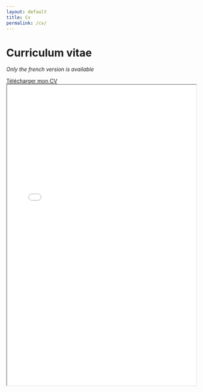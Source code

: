 ```yaml
---
layout: default
title: Cv
permalink: /cv/
---
```


# Curriculum vitae

*Only the french version is available*

<a href="{{ '/assets/files/CV_Perdigao.pdf' | relative_url }}" target="_blank">
  <i class="fas fa-file-pdf icon"></i> Télécharger mon CV
</a>

<iframe src="{{ '/assets/files/CV_Perdigao.pdf' | relative_url }}" width="100%" height="800px"></iframe>
